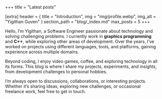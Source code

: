 +++
title = "Latest posts"

[extra]
header = { title = "Introduction", img = "img/profile.webp", img_alt = "Yigithan Guven" }
section_path = "blog/_index.md"
max_posts = 5
+++




Hello, I’m Yigithan, a Software Engineer passionate about technology and solving challenging problems. I currently work in **graphics programming** and **C++**, while exploring other areas of development. Over the years, I’ve worked on projects using different languages, tools, and platforms, gaining experience across multiple domains.


Beyond coding, I enjoy video games, coffee, and exploring technology in all its forms. This blog is where I share my projects, experiments, and insights, from development challenges to personal hobbies.

I’m always open to discussions, collaborations, or interesting projects. Whether it’s sharing ideas, exploring new challenges, or occasional freelance work, feel free to get in touch.
